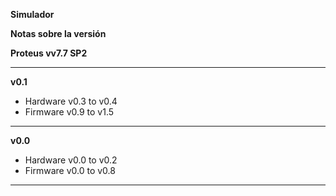 **Simulador**

**Notas sobre la versión**

**Proteus vv7.7 SP2**

***


**v0.1**
- Hardware v0.3 to v0.4
- Firmware v0.9 to v1.5

***

**v0.0**
- Hardware v0.0 to v0.2
- Firmware v0.0 to v0.8

***